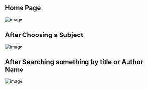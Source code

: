 ## Home Page

![image](https://user-images.githubusercontent.com/55041104/218858868-cdab40a6-c448-4a5f-ae55-3877ba763015.png)


## After Choosing a Subject

![image](https://user-images.githubusercontent.com/55041104/218859107-941ade6c-9929-4140-9bb7-f0d0a5fd5af4.png)


## After Searching something by title or Author Name

![image](https://user-images.githubusercontent.com/55041104/218859020-e04cb58b-7200-4809-bc2a-75c393ca4fe0.png)
